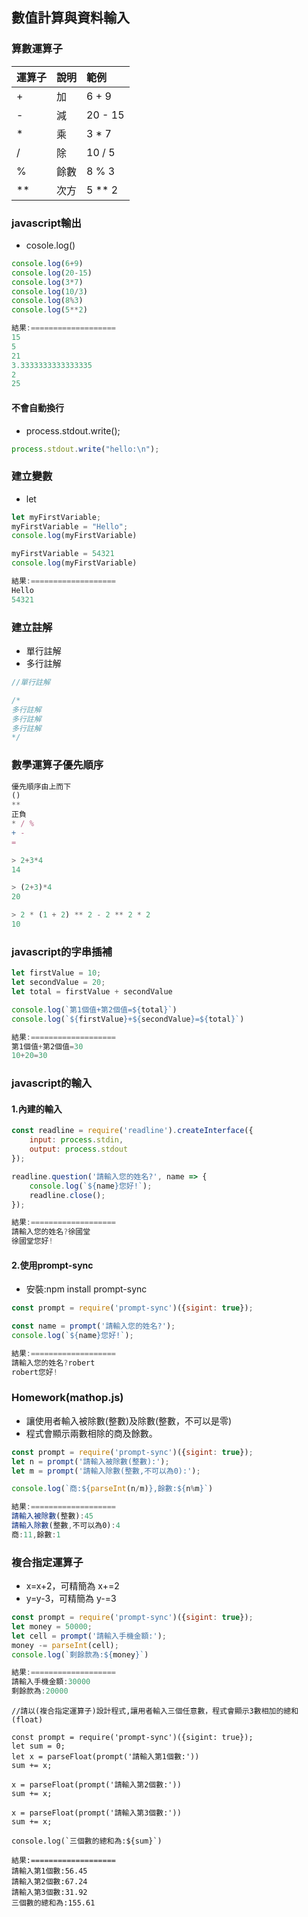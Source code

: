 ## 數值計算與資料輸入

### 算數運算子

| 運算子 | 說明 | 範例 |
|:--|:--|:--|
| + | 加 | 6 + 9 |
| - | 減 | 20 - 15 |
| * | 乘 | 3 * 7|
| / | 除 | 10 / 5 |
| % | 餘數 | 8 % 3 |
| ** | 次方 | 5 ** 2 |


### javascript輸出

- cosole.log()

```javascript
console.log(6+9)
console.log(20-15)
console.log(3*7)
console.log(10/3)
console.log(8%3)
console.log(5**2)

結果:===================
15
5
21
3.3333333333333335
2
25
```

#### 不會自動換行
- process.stdout.write();

```javascript
process.stdout.write("hello:\n");
```

### 建立變數
- let

```javascript
let myFirstVariable;
myFirstVariable = "Hello";
console.log(myFirstVariable)

myFirstVariable = 54321
console.log(myFirstVariable)

結果:===================
Hello
54321
```

### 建立註解

- 單行註解
- 多行註解

```javascript
//單行註解

/*
多行註解
多行註解
多行註解
*/
```

### 數學運算子優先順序

```javascript
優先順序由上而下
()
**
正負
* / % 
+ -
=
```

```javascript
> 2+3*4
14

> (2+3)*4
20

> 2 * (1 + 2) ** 2 - 2 ** 2 * 2
10
```

### javascript的字串插補

```javascript
let firstValue = 10;
let secondValue = 20;
let total = firstValue + secondValue

console.log(`第1個值+第2個值=${total}`)
console.log(`${firstValue}+${secondValue}=${total}`)

結果:===================
第1個值+第2個值=30
10+20=30
```

### javascript的輸入

#### 1.內建的輸入

```javascript
const readline = require('readline').createInterface({
    input: process.stdin,
    output: process.stdout
});

readline.question('請輸入您的姓名?', name => {
    console.log(`${name}您好!`);
    readline.close();
});

結果:===================
請輸入您的姓名?徐國堂
徐國堂您好!
```

#### 2.使用prompt-sync
- 安裝:npm install prompt-sync

```javascript
const prompt = require('prompt-sync')({sigint: true});

const name = prompt('請輸入您的姓名?');
console.log(`${name}您好!`);

結果:===================
請輸入您的姓名?robert
robert您好!
```

### Homework(mathop.js)

- 讓使用者輸入被除數(整數)及除數(整數，不可以是零)
- 程式會顯示兩數相除的商及餘數。

```javascript
const prompt = require('prompt-sync')({sigint: true});
let n = prompt('請輸入被除數(整數):');
let m = prompt('請輸入除數(整數,不可以為0):');

console.log(`商:${parseInt(n/m)},餘數:${n%m}`)

結果:===================
請輸入被除數(整數):45
請輸入除數(整數,不可以為0):4
商:11,餘數:1
```

### 複合指定運算子
- x=x+2，可精簡為 x+=2
- y=y-3，可精簡為 y-=3

```javascript
const prompt = require('prompt-sync')({sigint: true});
let money = 50000;
let cell = prompt('請輸入手機金額:');
money -= parseInt(cell);
console.log(`剩餘款為:${money}`)

結果:===================
請輸入手機金額:30000
剩餘款為:20000
```


```javasccript
//請以(複合指定運算子)設計程式,讓用者輸入三個任意數，程式會顯示3數相加的總和(float)

const prompt = require('prompt-sync')({sigint: true});
let sum = 0;
let x = parseFloat(prompt('請輸入第1個數:'))
sum += x;

x = parseFloat(prompt('請輸入第2個數:'))
sum += x;

x = parseFloat(prompt('請輸入第3個數:'))
sum += x;

console.log(`三個數的總和為:${sum}`)

結果:===================
請輸入第1個數:56.45
請輸入第2個數:67.24
請輸入第3個數:31.92
三個數的總和為:155.61
```
